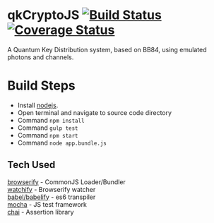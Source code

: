 # qkCryptoJS [![Build Status](https://travis-ci.org/Jakehp/qkCryptoJS.svg?branch=master)](https://travis-ci.org/Jakehp/qkCryptoJS) [![Coverage Status](https://coveralls.io/repos/Jakehp/qkCryptoJS/badge.svg?branch=master&service=github)](https://coveralls.io/github/Jakehp/qkCryptoJS?branch=master)
A Quantum Key Distribution system, based on BB84, using emulated photons and channels.

# Build Steps
* Install [nodejs](http://nodejs.org/).
* Open terminal and navigate to source code directory
* Command ```npm install```
* Command ```gulp test```
* Command ```npm start```
* Command ```node app.bundle.js```

## Tech Used
[browserify](http://browserify.org/) - CommonJS Loader/Bundler  
[watchify](https://github.com/substack/watchify) - Browserify watcher  
[babel/babelify](https://babeljs.io/) - es6 transpiler  
[mocha](https://mochajs.org/) - JS test framework  
[chai](http://chaijs.com/) - Assertion library
